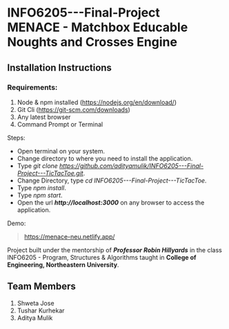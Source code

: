 # INFO6205---Final-Project<br> MENACE - Matchbox Educable Noughts and Crosses Engine

## Installation Instructions

### Requirements:
1. Node & npm installed (https://nodejs.org/en/download/)
2. Git Cli (https://git-scm.com/downloads)
3. Any latest browser
4. Command Prompt or Terminal

Steps:
* Open terminal on your system.   
* Change directory to where you need to install the application.      
* Type _git clone https://github.com/adityamulik/INFO6205---Final-Project---TicTacToe.git_.   
* Change Directory, type _cd INFO6205---Final-Project---TicTacToe_.   
* Type _npm install_.   
* Type _npm start_.   
* Open the url **_http://localhost:3000_** on any browser to access the application.   

Demo:

> https://menace-neu.netlify.app/

Project built under the mentorship of **_Professor Robin Hillyards_** in the class INFO6205 - Program, Structures & Algorithms taught in **College of Engineering, Northeastern University**.

## Team Members

1. Shweta Jose
2. Tushar Kurhekar
3. Aditya Mulik
